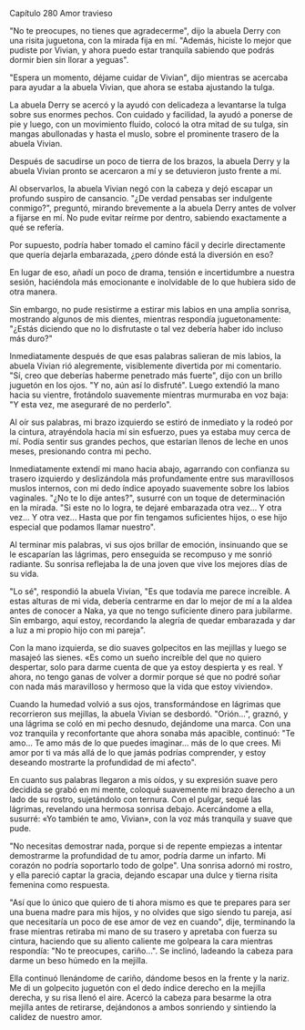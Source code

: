 
Capítulo 280 Amor travieso

"No te preocupes, no tienes que agradecerme", dijo la abuela Derry con una risita juguetona, con la mirada fija en mí. "Además, hiciste lo mejor que pudiste por Vivian, y ahora puedo estar tranquila sabiendo que podrás dormir bien sin llorar a yeguas".

"Espera un momento, déjame cuidar de Vivian", dijo mientras se acercaba para ayudar a la abuela Vivian, que ahora se estaba ajustando la tulga.

La abuela Derry se acercó y la ayudó con delicadeza a levantarse la tulga sobre sus enormes pechos. Con cuidado y facilidad, la ayudó a ponerse de pie y luego, con un movimiento fluido, colocó la otra mitad de su tulga, sin mangas abullonadas y hasta el muslo, sobre el prominente trasero de la abuela Vivian.

Después de sacudirse un poco de tierra de los brazos, la abuela Derry y la abuela Vivian pronto se acercaron a mí y se detuvieron justo frente a mí.

Al observarlos, la abuela Vivian negó con la cabeza y dejó escapar un profundo suspiro de cansancio. "¿De verdad pensabas ser indulgente conmigo?", preguntó, mirando brevemente a la abuela Derry antes de volver a fijarse en mí. No pude evitar reírme por dentro, sabiendo exactamente a qué se refería.

Por supuesto, podría haber tomado el camino fácil y decirle directamente que quería dejarla embarazada, ¿pero dónde está la diversión en eso?

En lugar de eso, añadí un poco de drama, tensión e incertidumbre a nuestra sesión, haciéndola más emocionante e inolvidable de lo que hubiera sido de otra manera.

Sin embargo, no pude resistirme a estirar mis labios en una amplia sonrisa, mostrando algunos de mis dientes, mientras respondía juguetonamente: "¿Estás diciendo que no lo disfrutaste o tal vez debería haber ido incluso más duro?"

Inmediatamente después de que esas palabras salieran de mis labios, la abuela Vivian rió alegremente, visiblemente divertida por mi comentario. "Sí, creo que deberías haberme penetrado más fuerte", dijo con un brillo juguetón en los ojos. "Y no, aún así lo disfruté". Luego extendió la mano hacia su vientre, frotándolo suavemente mientras murmuraba en voz baja: "Y esta vez, me aseguraré de no perderlo".

Al oír sus palabras, mi brazo izquierdo se estiró de inmediato y la rodeó por la cintura, atrayéndola hacia mí sin esfuerzo, pues ya estaba muy cerca de mí. Podía sentir sus grandes pechos, que estarían llenos de leche en unos meses, presionando contra mi pecho.

Inmediatamente extendí mi mano hacia abajo, agarrando con confianza su trasero izquierdo y deslizándola más profundamente entre sus maravillosos muslos internos, con mi dedo índice apoyado suavemente sobre los labios vaginales. "¿No te lo dije antes?", susurré con un toque de determinación en la mirada. "Si este no lo logra, te dejaré embarazada otra vez... Y otra vez... Y otra vez... Hasta que por fin tengamos suficientes hijos, o ese hijo especial que podamos llamar nuestro".

Al terminar mis palabras, vi sus ojos brillar de emoción, insinuando que se le escaparían las lágrimas, pero enseguida se recompuso y me sonrió radiante. Su sonrisa reflejaba la de una joven que vive los mejores días de su vida.

"Lo sé", respondió la abuela Vivian, "Es que todavía me parece increíble. A estas alturas de mi vida, debería centrarme en dar lo mejor de mí a la aldea antes de conocer a Naka, ya que no tengo suficiente dinero para jubilarme. Sin embargo, aquí estoy, recordando la alegría de quedar embarazada y dar a luz a mi propio hijo con mi pareja".

Con la mano izquierda, se dio suaves golpecitos en las mejillas y luego se masajeó las sienes. «Es como un sueño increíble del que no quiero despertar, solo para darme cuenta de que ya estoy despierta y es real. Y ahora, no tengo ganas de volver a dormir porque sé que no podré soñar con nada más maravilloso y hermoso que la vida que estoy viviendo».

Cuando la humedad volvió a sus ojos, transformándose en lágrimas que recorrieron sus mejillas, la abuela Vivian se desbordó. "Orión...", graznó, y una lágrima se coló en mi pecho desnudo, dejándome una marca. Con una voz tranquila y reconfortante que ahora sonaba más apacible, continuó: "Te amo... Te amo más de lo que puedes imaginar... más de lo que crees. Mi amor por ti va más allá de lo que jamás podrías comprender, y estoy deseando mostrarte la profundidad de mi afecto".

En cuanto sus palabras llegaron a mis oídos, y su expresión suave pero decidida se grabó en mi mente, coloqué suavemente mi brazo derecho a un lado de su rostro, sujetándolo con ternura. Con el pulgar, sequé las lágrimas, revelando una hermosa sonrisa debajo. Acercándome a ella, susurré: «Yo también te amo, Vivian», con la voz más tranquila y suave que pude.

"No necesitas demostrar nada, porque si de repente empiezas a intentar demostrarme la profundidad de tu amor, podría darme un infarto. Mi corazón no podría soportarlo todo de golpe". Una sonrisa adornó mi rostro, y ella pareció captar la gracia, dejando escapar una dulce y tierna risita femenina como respuesta.

"Así que lo único que quiero de ti ahora mismo es que te prepares para ser una buena madre para mis hijos, y no olvides que sigo siendo tu pareja, así que necesitaría un poco de ese amor de vez en cuando", dije, terminando la frase mientras retiraba mi mano de su trasero y apretaba con fuerza su cintura, haciendo que su aliento caliente me golpeara la cara mientras respondía: "No te preocupes, cariño...". Se inclinó, ladeando la cabeza para darme un beso húmedo en la mejilla.

Ella continuó llenándome de cariño, dándome besos en la frente y la nariz. Me di un golpecito juguetón con el dedo índice derecho en la mejilla derecha, y su risa llenó el aire. Acercó la cabeza para besarme la otra mejilla antes de retirarse, dejándonos a ambos sonriendo y sintiendo la calidez de nuestro amor.
